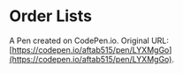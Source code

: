# Order Lists

A Pen created on CodePen.io. Original URL: [https://codepen.io/aftab515/pen/LYXMgGo](https://codepen.io/aftab515/pen/LYXMgGo).

